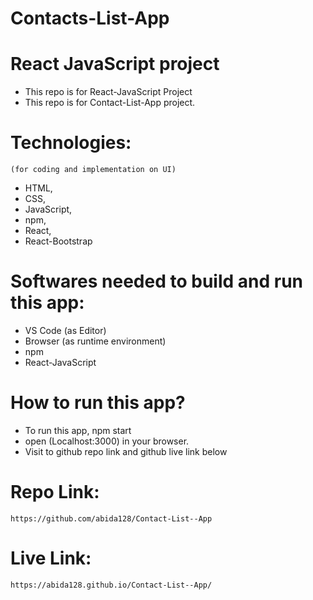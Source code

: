 # Contacts-List-App 

# React JavaScript project
 - This repo is for React-JavaScript Project
 - This repo is for Contact-List-App project.

#  Technologies:
    (for coding and implementation on UI)
 - HTML,
 - CSS, 
 - JavaScript, 
 - npm, 
 - React, 
 - React-Bootstrap

# Softwares needed to build and run this app:
 - VS Code (as Editor)
 - Browser (as runtime environment)
 - npm 
 - React-JavaScript 

# How to run this app?
- To run this app, npm start
- open (Localhost:3000) in your browser.
- Visit to github repo link and github live link below 

# Repo Link:
    https://github.com/abida128/Contact-List--App

# Live Link:
    https://abida128.github.io/Contact-List--App/


